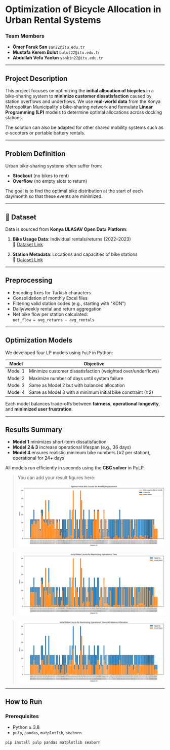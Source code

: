 #  Optimization of Bicycle Allocation in Urban Rental Systems

###  Team Members
- **Ömer Faruk San**  `san22@itu.edu.tr`
- **Mustafa Kerem Bulut**  `bulut22@itu.edu.tr`
- **Abdullah Vefa Yankın** `yankin22@itu.edu.tr`

---

##  Project Description

This project focuses on optimizing the **initial allocation of bicycles** in a bike-sharing system to **minimize customer dissatisfaction** caused by station overflows and underflows. We use **real-world data** from the Konya Metropolitan Municipality's bike-sharing network and formulate **Linear Programming (LP)** models to determine optimal allocations across docking stations.

The solution can also be adapted for other shared mobility systems such as e-scooters or portable battery rentals.

---

##  Problem Definition

Urban bike-sharing systems often suffer from:
-  **Stockout** (no bikes to rent)
-  **Overflow** (no empty slots to return)

The goal is to find the optimal bike distribution at the start of each day/month so that these events are minimized.

---

## 📂 Dataset

Data is sourced from **Konya ULASAV Open Data Platform**:

1. **Bike Usage Data**: Individual rentals/returns (2022–2023)  
   🔗 [Dataset Link](https://ulasav.csb.gov.tr/dataset/42-kiralik-bisiklet-kullanim-verileri)

2. **Station Metadata**: Locations and capacities of bike stations  
   🔗 [Dataset Link](https://ulasav.csb.gov.tr/dataset/42-paylasimli-kiralik-bisiklet-istasyonlari-konumlari)

---

##  Preprocessing

- Encoding fixes for Turkish characters
- Consolidation of monthly Excel files
- Filtering valid station codes (e.g., starting with "KON")
- Daily/weekly rental and return aggregation
- Net bike flow per station calculated:  
  `net_flow = avg_returns - avg_rentals`

---

##  Optimization Models

We developed four LP models using `PuLP` in Python:

| Model | Objective |
|-------|-----------|
| Model 1 | Minimize customer dissatisfaction (weighted over/underflows) |
| Model 2 | Maximize number of days until system failure |
| Model 3 | Same as Model 2 but with balanced allocation |
| Model 4 | Same as Model 3 with a minimum initial bike constraint (≥2) |

Each model balances trade-offs between **fairness**, **operational longevity**, and **minimized user frustration**.

---

##  Results Summary

- **Model 1** minimizes short-term dissatisfaction
- **Model 2 & 3** increase operational lifespan (e.g., 36 days)
- **Model 4** ensures realistic minimum bike numbers (≥2 per station), operational for 24+ days

All models run efficiently in seconds using the **CBC solver** in PuLP.

>  You can add your result figures here:
> 
>![Model 1 - Optimal Initial Bikes](results/opti_initial_bikes_monthly.png)

>![Model 2 - Maximize Operational Time](results/ititial_bike_Maximizing_operational_time.png)

>![Model 3 - Balanced Allocation](results/initbike_max_oper_time_with_balaced_alloc.png)


---

##  How to Run

### Prerequisites
- Python ≥ 3.8
- `pulp`, `pandas`, `matplotlib`, `seaborn`

```bash
pip install pulp pandas matplotlib seaborn
